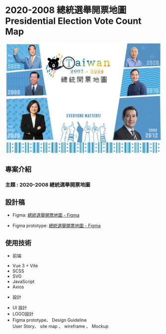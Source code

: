 

# 2020-2008 總統選舉開票地圖  Presidential Election Vote Count Map

![專案封面](src/assets/images/design_material/cover.jpg)

## 專案介紹

### 主題 : 2020-2008 總統選舉開票地圖 


## 設計稿

- Figma: [總統選舉開票地圖 - Figma](https://www.figma.com/file/bz1NBzFzMaPztORkulWK7S/%E7%B8%BD%E7%B5%B1%E9%96%8B%E7%A5%A8%E5%9C%B0%E5%9C%96?type=design&node-id=491-2252&mode=design&t=v52ZZCgi7cons4p9-0)

- Figma prototype: [總統選舉開票地圖 - Figma](https://www.figma.com/proto/bz1NBzFzMaPztORkulWK7S/%E7%B8%BD%E7%B5%B1%E9%96%8B%E7%A5%A8%E5%9C%B0%E5%9C%96?type=design&node-id=126-2058&t=f1GqMdWOq5ZuXExh-1&scaling=min-zoom&page-id=0%3A1&starting-point-node-id=126%3A2058&show-proto-sidebar=1&mode=design)

## 使用技術
* 前端
- Vue 3 + Vite
- SCSS
- SVG
- JavaScript
- Axios
* 設計
 - UI 設計
 - LOGO設計
 - Figma prototype、 Design Guideline   
User Story、 site map 、 wireframe 、 Mockup

